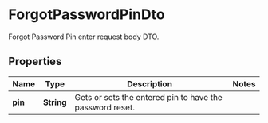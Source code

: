 

# ForgotPasswordPinDto

Forgot Password Pin enter request body DTO.

## Properties

| Name | Type | Description | Notes |
|------------ | ------------- | ------------- | -------------|
|**pin** | **String** | Gets or sets the entered pin to have the password reset. |  |



